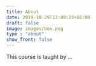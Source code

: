 ```yaml
---
title: About
date: 2019-10-29T13:49:23+06:00
draft: false
image: images/box.png
type : "about"
show_front: false
---
```


This course is taught by ...

<!--more-->